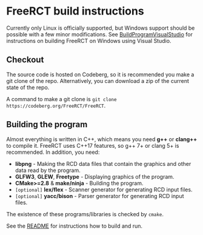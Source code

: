 # FreeRCT build instructions #

Currently only Linux is officially supported, but Windows support should be possible with a few minor modifications. See [BuildProgramVisualStudio](BuildProgramVisualStudio.md) for instructions on building FreeRCT on Windows using Visual Studio.

## Checkout ##

The source code is hosted on Codeberg, so it is recommended you make a git clone of the repo. Alternatively, you can download a zip of the current state of the repo.

A command to make a git clone is `git clone https://codeberg.org/FreeRCT/FreeRCT`.

## Building the program ##

Almost everything is written in C++, which means you need **g++** or **clang++** to compile it. FreeRCT uses C++17 features, so g++ 7+ or clang 5+ is recommended.
In addition, you need:

  * **libpng** - Making the RCD data files that contain the graphics and other data read by the program.
  * **GLFW3**, **GLEW**, **Freetype** - Displaying graphics of the program.
  * **CMake>=2.8** & **make/ninja** - Building the program.
  * `[optional]` **lex/flex** - Scanner generator for generating RCD input files.
  * `[optional]` **yacc/bison** - Parser generator for generating RCD input files.

The existence of these programs/libraries is checked by `cmake`.

See the [README](../README.rst) for instructions how to build and run.

